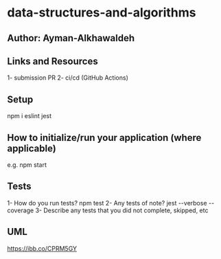 # data-structures-and-algorithms
## Author: Ayman-Alkhawaldeh

## Links and Resources
1- submission PR
2- ci/cd (GitHub Actions)

## Setup
npm i eslint jest

## How to initialize/run your application (where applicable)
e.g. npm start

## Tests

1- How do you run tests? npm test
2- Any tests of note? jest --verbose --coverage
3- Describe any tests that you did not complete, skipped, etc

## UML
https://ibb.co/CPRM5GY